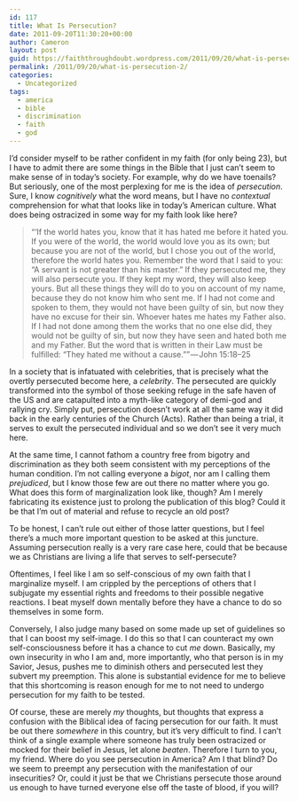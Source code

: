 ```yaml
---
id: 117
title: What Is Persecution?
date: 2011-09-20T11:30:20+00:00
author: Cameron
layout: post
guid: https://faiththroughdoubt.wordpress.com/2011/09/20/what-is-persecution/
permalink: /2011/09/20/what-is-persecution-2/
categories:
  - Uncategorized
tags:
  - america
  - bible
  - discrimination
  - faith
  - god
---
```

I’d consider myself to be rather confident in my faith (for only being 23), but I have to admit there are some things in the Bible that I just can’t seem to make sense of in today’s society. For example, why do we have toenails? But seriously, one of the most perplexing for me is the idea of _persecution_. Sure, I know _cognitively_ what the word means, but I have no _contextual_ comprehension for what that looks like in today’s American culture. What does being ostracized in some way for my faith look like here?

> “‘If the world hates you, know that it has hated me before it hated you. If you were of the world, the world would love you as its own; but because you are not of the world, but I chose you out of the world, therefore the world hates you. Remember the word that I said to you: “A servant is not greater than his master.” If they persecuted me, they will also persecute you. If they kept my word, they will also keep yours. But all these things they will do to you on account of my name, because they do not know him who sent me. If I had not come and spoken to them, they would not have been guilty of sin, but now they have no excuse for their sin. Whoever hates me hates my Father also. If I had not done among them the works that no one else did, they would not be guilty of sin, but now they have seen and hated both me and my Father. But the word that is written in their Law must be fulfilled: “They hated me without a cause.”” — John 15:18–25

In a society that is infatuated with celebrities, that is precisely what the overtly persecuted become here, a _celebrity_. The persecuted are quickly transformed into the symbol of those seeking refuge in the safe haven of the US and are catapulted into a myth-like category of demi-god and rallying cry. Simply put, persecution doesn’t work at all the same way it did back in the early centuries of the Church (Acts). Rather than being a trial, it serves to exult the persecuted individual and so we don’t see it very much here.

At the same time, I cannot fathom a country free from bigotry and discrimination as they both seem consistent with my perceptions of the human condition. I’m not calling everyone a _bigot_, nor am I calling them _prejudiced_, but I know those few are out there no matter where you go. What does this form of marginalization look like, though? Am I merely fabricating its existence just to prolong the publication of this blog? Could it be that I’m out of material and refuse to recycle an old post?

To be honest, I can’t rule out either of those latter questions, but I feel there’s a much more important question to be asked at this juncture. Assuming persecution really is a very rare case here, could that be because we as Christians are living a life that serves to self-persecute?

Oftentimes, I feel like I am so self-conscious of my own faith that I marginalize myself. I am crippled by the perceptions of others that I subjugate my essential rights and freedoms to their possible negative reactions. I beat myself down mentally before they have a chance to do so themselves in some form.

Conversely, I also judge many based on some made up set of guidelines so that I can boost my self-image. I do this so that I can counteract my own self-consciousness before it has a chance to cut _me_ down. Basically, my own insecurity in who I am and, more importantly, who that person is in my Savior, Jesus, pushes me to diminish others and persecuted lest they subvert my preemption. This alone is substantial evidence for me to believe that this shortcoming is reason enough for me to not need to undergo persecution for my faith to be tested.

Of course, these are merely _my_ thoughts, but thoughts that express a confusion with the Biblical idea of facing persecution for our faith. It must be out there _somewhere_ in this country, but it’s very difficult to find. I can’t think of a single example where someone has truly been ostracized or mocked for their belief in Jesus, let alone _beaten_. Therefore I turn to you, my friend. Where do you see persecution in America? Am I that blind? Do we seem to preempt any persecution with the manifestation of our insecurities? Or, could it just be that we Christians persecute those around us enough to have turned everyone else off the taste of blood, if you will?